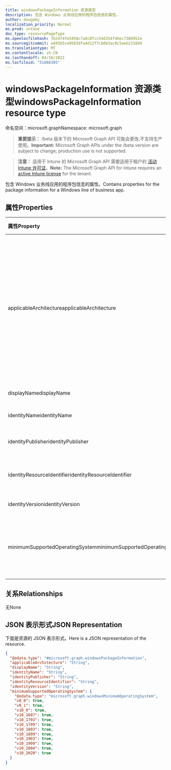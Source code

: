 ```yaml
---
title: windowsPackageInformation 资源类型
description: 包含 Windows 业务线应用的程序包信息的属性。
author: dougeby
localization_priority: Normal
ms.prod: intune
doc_type: resourcePageType
ms.openlocfilehash: 7b2474fe5458c7a8c8fcc54d354f46ec7386952e
ms.sourcegitcommit: ed45b5ce0583dfa4d12f7cb0b3ac0c5aeb2318d4
ms.translationtype: MT
ms.contentlocale: zh-CN
ms.lasthandoff: 04/16/2021
ms.locfileid: "51866305"
---
```

# <a name="windowspackageinformation-resource-type"></a><span data-ttu-id="e3f74-103">windowsPackageInformation 资源类型</span><span class="sxs-lookup"><span data-stu-id="e3f74-103">windowsPackageInformation resource type</span></span>

<span data-ttu-id="e3f74-104">命名空间：microsoft.graph</span><span class="sxs-lookup"><span data-stu-id="e3f74-104">Namespace: microsoft.graph</span></span>

> <span data-ttu-id="e3f74-105">**重要提示：** /beta 版本下的 Microsoft Graph API 可能会更改;不支持生产使用。</span><span class="sxs-lookup"><span data-stu-id="e3f74-105">**Important:** Microsoft Graph APIs under the /beta version are subject to change; production use is not supported.</span></span>

> <span data-ttu-id="e3f74-106">**注意：** 适用于 Intune 的 Microsoft Graph API 需要适用于租户的 [活动 Intune 许可证](https://go.microsoft.com/fwlink/?linkid=839381)。</span><span class="sxs-lookup"><span data-stu-id="e3f74-106">**Note:** The Microsoft Graph API for Intune requires an [active Intune license](https://go.microsoft.com/fwlink/?linkid=839381) for the tenant.</span></span>

<span data-ttu-id="e3f74-107">包含 Windows 业务线应用的程序包信息的属性。</span><span class="sxs-lookup"><span data-stu-id="e3f74-107">Contains properties for the package information for a Windows line of business app.</span></span>

## <a name="properties"></a><span data-ttu-id="e3f74-108">属性</span><span class="sxs-lookup"><span data-stu-id="e3f74-108">Properties</span></span>
|<span data-ttu-id="e3f74-109">属性</span><span class="sxs-lookup"><span data-stu-id="e3f74-109">Property</span></span>|<span data-ttu-id="e3f74-110">类型</span><span class="sxs-lookup"><span data-stu-id="e3f74-110">Type</span></span>|<span data-ttu-id="e3f74-111">说明</span><span class="sxs-lookup"><span data-stu-id="e3f74-111">Description</span></span>|
|:---|:---|:---|
|<span data-ttu-id="e3f74-112">applicableArchitecture</span><span class="sxs-lookup"><span data-stu-id="e3f74-112">applicableArchitecture</span></span>|[<span data-ttu-id="e3f74-113">windowsArchitecture</span><span class="sxs-lookup"><span data-stu-id="e3f74-113">windowsArchitecture</span></span>](../resources/intune-apps-windowsarchitecture.md)|<span data-ttu-id="e3f74-114">可运行此应用的 Windows 体系结构。</span><span class="sxs-lookup"><span data-stu-id="e3f74-114">The Windows architecture for which this app can run on.</span></span> <span data-ttu-id="e3f74-115">可取值为：`none`、`x86`、`x64`、`arm`、`neutral`、`arm64`。</span><span class="sxs-lookup"><span data-stu-id="e3f74-115">Possible values are: `none`, `x86`, `x64`, `arm`, `neutral`, `arm64`.</span></span>|
|<span data-ttu-id="e3f74-116">displayName</span><span class="sxs-lookup"><span data-stu-id="e3f74-116">displayName</span></span>|<span data-ttu-id="e3f74-117">String</span><span class="sxs-lookup"><span data-stu-id="e3f74-117">String</span></span>|<span data-ttu-id="e3f74-118">显示名称。</span><span class="sxs-lookup"><span data-stu-id="e3f74-118">The Display Name.</span></span>|
|<span data-ttu-id="e3f74-119">identityName</span><span class="sxs-lookup"><span data-stu-id="e3f74-119">identityName</span></span>|<span data-ttu-id="e3f74-120">String</span><span class="sxs-lookup"><span data-stu-id="e3f74-120">String</span></span>|<span data-ttu-id="e3f74-121">标识名称。</span><span class="sxs-lookup"><span data-stu-id="e3f74-121">The Identity Name.</span></span>|
|<span data-ttu-id="e3f74-122">identityPublisher</span><span class="sxs-lookup"><span data-stu-id="e3f74-122">identityPublisher</span></span>|<span data-ttu-id="e3f74-123">String</span><span class="sxs-lookup"><span data-stu-id="e3f74-123">String</span></span>|<span data-ttu-id="e3f74-124">标识发布者。</span><span class="sxs-lookup"><span data-stu-id="e3f74-124">The Identity Publisher.</span></span>|
|<span data-ttu-id="e3f74-125">identityResourceIdentifier</span><span class="sxs-lookup"><span data-stu-id="e3f74-125">identityResourceIdentifier</span></span>|<span data-ttu-id="e3f74-126">String</span><span class="sxs-lookup"><span data-stu-id="e3f74-126">String</span></span>|<span data-ttu-id="e3f74-127">标识资源标识符。</span><span class="sxs-lookup"><span data-stu-id="e3f74-127">The Identity Resource Identifier.</span></span>|
|<span data-ttu-id="e3f74-128">identityVersion</span><span class="sxs-lookup"><span data-stu-id="e3f74-128">identityVersion</span></span>|<span data-ttu-id="e3f74-129">String</span><span class="sxs-lookup"><span data-stu-id="e3f74-129">String</span></span>|<span data-ttu-id="e3f74-130">标识版本。</span><span class="sxs-lookup"><span data-stu-id="e3f74-130">The Identity Version.</span></span>|
|<span data-ttu-id="e3f74-131">minimumSupportedOperatingSystem</span><span class="sxs-lookup"><span data-stu-id="e3f74-131">minimumSupportedOperatingSystem</span></span>|[<span data-ttu-id="e3f74-132">windowsMinimumOperatingSystem</span><span class="sxs-lookup"><span data-stu-id="e3f74-132">windowsMinimumOperatingSystem</span></span>](../resources/intune-apps-windowsminimumoperatingsystem.md)|<span data-ttu-id="e3f74-133">最低适用操作系统的值。</span><span class="sxs-lookup"><span data-stu-id="e3f74-133">The value for the minimum applicable operating system.</span></span>|

## <a name="relationships"></a><span data-ttu-id="e3f74-134">关系</span><span class="sxs-lookup"><span data-stu-id="e3f74-134">Relationships</span></span>
<span data-ttu-id="e3f74-135">无</span><span class="sxs-lookup"><span data-stu-id="e3f74-135">None</span></span>

## <a name="json-representation"></a><span data-ttu-id="e3f74-136">JSON 表示形式</span><span class="sxs-lookup"><span data-stu-id="e3f74-136">JSON Representation</span></span>
<span data-ttu-id="e3f74-137">下面是资源的 JSON 表示形式。</span><span class="sxs-lookup"><span data-stu-id="e3f74-137">Here is a JSON representation of the resource.</span></span>
<!-- {
  "blockType": "resource",
  "@odata.type": "microsoft.graph.windowsPackageInformation"
}
-->
``` json
{
  "@odata.type": "#microsoft.graph.windowsPackageInformation",
  "applicableArchitecture": "String",
  "displayName": "String",
  "identityName": "String",
  "identityPublisher": "String",
  "identityResourceIdentifier": "String",
  "identityVersion": "String",
  "minimumSupportedOperatingSystem": {
    "@odata.type": "microsoft.graph.windowsMinimumOperatingSystem",
    "v8_0": true,
    "v8_1": true,
    "v10_0": true,
    "v10_1607": true,
    "v10_1703": true,
    "v10_1709": true,
    "v10_1803": true,
    "v10_1809": true,
    "v10_1903": true,
    "v10_1909": true,
    "v10_2004": true,
    "v10_2H20": true
  }
}
```




